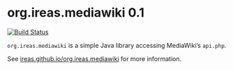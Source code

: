 org.ireas.mediawiki 0.1
=======================

[![Build Status](https://travis-ci.org/ireas/org.ireas.mediawiki.svg?branch=master)](https://travis-ci.org/ireas/org.ireas.mediawiki)

`org.ireas.mediawiki` is a simple Java library accessing MediaWiki’s
`api.php`.

See [ireas.github.io/org.ireas.mediawiki](http://ireas.github.io/org.ireas.mediawiki)
for more information.

